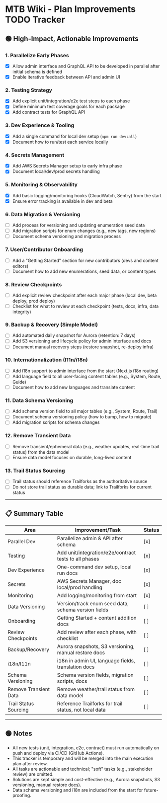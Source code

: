 # MTB Wiki - Plan Improvements TODO Tracker

## 🟢 High-Impact, Actionable Improvements

### 1. **Parallelize Early Phases**
- [x] Allow admin interface and GraphQL API to be developed in parallel after initial schema is defined
- [x] Enable iterative feedback between API and admin UI

### 2. **Testing Strategy**
- [x] Add explicit unit/integration/e2e test steps to each phase
- [x] Define minimum test coverage goals for each package
- [x] Add contract tests for GraphQL API

### 3. **Dev Experience & Tooling**
- [x] Add a single command for local dev setup (`npm run dev:all`)
- [x] Document how to run/test each service locally

### 4. **Secrets Management**
- [x] Add AWS Secrets Manager setup to early infra phase
- [x] Document local/dev/prod secrets handling

### 5. **Monitoring & Observability**
- [x] Add basic logging/monitoring hooks (CloudWatch, Sentry) from the start
- [x] Ensure error tracking is available in dev and beta

### 6. **Data Migration & Versioning**
- [ ] Add process for versioning and updating enumeration seed data
- [ ] Add migration scripts for enum changes (e.g., new tags, new regions)
- [ ] Document schema versioning and migration process

### 7. **User/Contributor Onboarding**
- [ ] Add a "Getting Started" section for new contributors (devs and content editors)
- [ ] Document how to add new enumerations, seed data, or content types

### 8. **Review Checkpoints**
- [ ] Add explicit review checkpoint after each major phase (local dev, beta deploy, prod deploy)
- [ ] Checklist for what to review at each checkpoint (tests, docs, infra, data integrity)

### 9. **Backup & Recovery (Simple Model)**
- [ ] Add automated daily snapshot for Aurora (retention: 7 days)
- [ ] Add S3 versioning and lifecycle policy for admin interface and docs
- [ ] Document manual recovery steps (restore snapshot, re-deploy infra)

### 10. **Internationalization (l11n/i18n)**
- [ ] Add i18n support to admin interface from the start (Next.js i18n routing)
- [ ] Add language field to all user-facing content tables (e.g., System, Route, Guide)
- [ ] Document how to add new languages and translate content

### 11. **Data Schema Versioning**
- [ ] Add schema version field to all major tables (e.g., System, Route, Trail)
- [ ] Document schema versioning policy (how to bump, how to migrate)
- [ ] Add migration scripts for schema changes

### 12. **Remove Transient Data**
- [ ] Remove transient/ephemeral data (e.g., weather updates, real-time trail status) from the data model
- [ ] Ensure data model focuses on durable, long-lived content

### 13. **Trail Status Sourcing**
- [ ] Trail status should reference Trailforks as the authoritative source
- [ ] Do not store trail status as durable data; link to Trailforks for current status

---

## 📋 **Summary Table**
| Area                | Improvement/Task                                      | Status |
|---------------------|-------------------------------------------------------|--------|
| Parallel Dev        | Parallelize admin & API after schema                  | [x]    |
| Testing             | Add unit/integration/e2e/contract tests to all phases | [x]    |
| Dev Experience      | One-command dev setup, local run docs                 | [x]    |
| Secrets             | AWS Secrets Manager, doc local/prod handling          | [x]    |
| Monitoring          | Add logging/monitoring from start                     | [x]    |
| Data Versioning     | Version/track enum seed data, schema version fields   | [ ]    |
| Onboarding          | Getting Started + content addition docs               | [ ]    |
| Review Checkpoints  | Add review after each phase, with checklist           | [ ]    |
| Backup/Recovery     | Aurora snapshots, S3 versioning, manual restore docs  | [ ]    |
| i18n/l11n           | i18n in admin UI, language fields, translation docs   | [ ]    |
| Schema Versioning   | Schema version fields, migration scripts, docs        | [ ]    |
| Remove Transient Data | Remove weather/trail status from data model           | [ ]    |
| Trail Status Sourcing | Reference Trailforks for trail status, not local data | [ ]    |

---

## 🟢 Notes
- All new tests (unit, integration, e2e, contract) must run automatically on push and deploy via CI/CD (GitHub Actions).
- This tracker is temporary and will be merged into the main execution plan after review.
- All tasks are actionable and technical; "soft" tasks (e.g., stakeholder review) are omitted.
- Solutions are kept simple and cost-effective (e.g., Aurora snapshots, S3 versioning, manual restore docs).
- Data schema versioning and i18n are included from the start for future-proofing. 